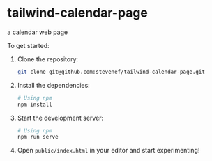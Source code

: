 # tailwind-calendar-page
a calendar web page

To get started:
1. Clone the repository:

    ```bash
    git clone git@github.com:stevenef/tailwind-calendar-page.git
    ````

2. Install the dependencies:

    ```bash
    # Using npm
    npm install
    ```

3. Start the development server:

    ```bash
    # Using npm
    npm run serve
    ```

4. Open `public/index.html` in your editor and start experimenting!


